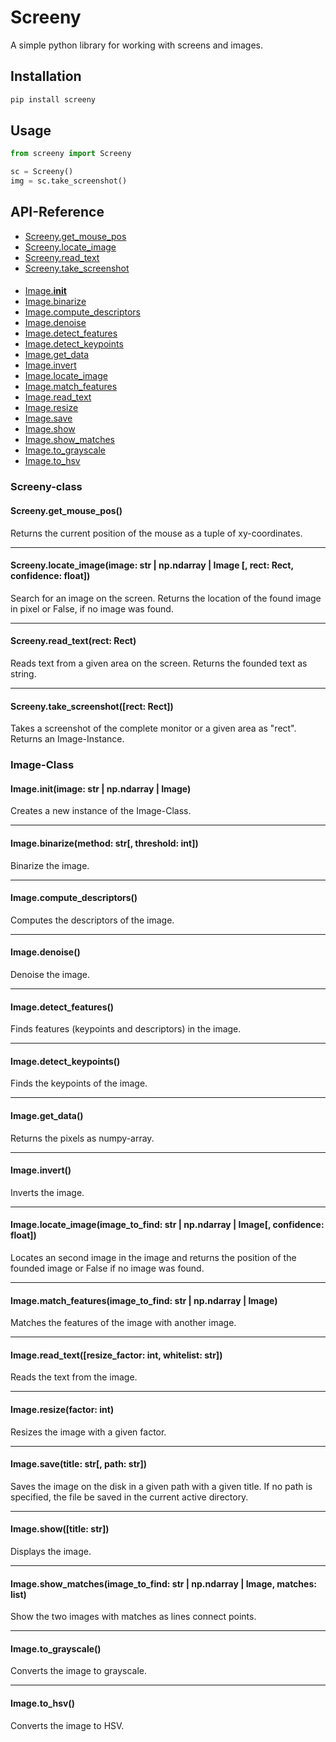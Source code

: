 # Screeny
A simple python library for working with screens and images.

## Installation

```sh
pip install screeny
```

## Usage

```python
from screeny import Screeny

sc = Screeny()
img = sc.take_screenshot()
```

## API-Reference

* [Screeny.get_mouse_pos](#screenyget_mouse_pos)
* [Screeny.locate_image](#screenylocate_imageimage-str--npndarray--image--rect-rect-confidence-float)
* [Screeny.read_text](#screenyread_textrect-rect)
* [Screeny.take_screenshot](#screenytake_screenshotrect-rect)
####
* [Image.__init__](#imageinitimage-str--npndarray--image)
* [Image.binarize](#imagebinarizemethod-str-threshold-int)
* [Image.compute_descriptors](#imagecompute_descriptors)
* [Image.denoise](#imagedenoise)
* [Image.detect_features](#imagedetect_features)
* [Image.detect_keypoints](#imagedetect_keypoints)
* [Image.get_data](#imageget_data)
* [Image.invert](#imageinvert)
* [Image.locate_image](#imagelocate_imageimage_to_find-str--npndarray--image-confidence-float)
* [Image.match_features](#imagematch_featuresimage_to_find-str--npndarray--image)
* [Image.read_text](#imageread_textresize_factor-int-whitelist-str)
* [Image.resize](#imageresizefactor-int)
* [Image.save](#imagesavetitle-str-path-str)
* [Image.show](#imageshowtitle-str)
* [Image.show_matches](#imageshow_matchesimage_to_find-str--npndarray--image-matches-list)
* [Image.to_grayscale](#imageto_grayscale)
* [Image.to_hsv](#imageto_hsv)

### Screeny-class

#### Screeny.get_mouse_pos()
        
Returns the current position of the mouse as a tuple of xy-coordinates.

---
#### Screeny.locate_image(image: str | np.ndarray | Image [, rect: Rect, confidence: float])

Search for an image on the screen. Returns the location of the found image in pixel or False, if no image was found.

---
#### Screeny.read_text(rect: Rect)

Reads text from a given area on the screen. Returns the founded text as string.

---
#### Screeny.take_screenshot([rect: Rect])

Takes a screenshot of the complete monitor or a given area as "rect". Returns an Image-Instance.


### Image-Class

#### Image.__init__(image: str | np.ndarray | Image)

Creates a new instance of the Image-Class.

---
#### Image.binarize(method: str[, threshold: int])

Binarize the image.

---
#### Image.compute_descriptors()

Computes the descriptors of the image.

---
#### Image.denoise()

Denoise the image.

---
#### Image.detect_features()

Finds features (keypoints and descriptors) in the image.

---
#### Image.detect_keypoints()

Finds the keypoints of the image.

---
#### Image.get_data()

Returns the pixels as numpy-array.

---
#### Image.invert()

Inverts the image.

---
#### Image.locate_image(image_to_find: str | np.ndarray | Image[, confidence: float])

Locates an second image in the image and returns the position of the founded image or False if no image was found.

---
#### Image.match_features(image_to_find: str | np.ndarray | Image)

Matches the features of the image with another image.

---
#### Image.read_text([resize_factor: int, whitelist: str])

Reads the text from the image.

---
#### Image.resize(factor: int)

Resizes the image with a given factor.

---
#### Image.save(title: str[, path: str])

Saves the image on the disk in a given path with a given title.
If no path is specified, the file be saved in the current active directory.

---
#### Image.show([title: str])

Displays the image.

---
#### Image.show_matches(image_to_find: str | np.ndarray | Image, matches: list)

Show the two images with matches as lines connect points.

---
#### Image.to_grayscale()

Converts the image to grayscale.

---
#### Image.to_hsv()

Converts the image to HSV.